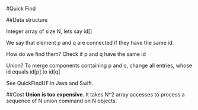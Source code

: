 #Quick Find 

##Data structure

Integer array of size N, lets say id[]

We say that element p and q are connected if they have the same id.

How do we find them? Check if p and q have the same id

Union? To merge components containing p and q, change all entries, whose id equals id[p] to id[q]

See QuickFindUF in Java and Swift.

##Cost
**Union is too expensive**. It takes N^2 array accesses to process a sequence of N union command on N objects.
